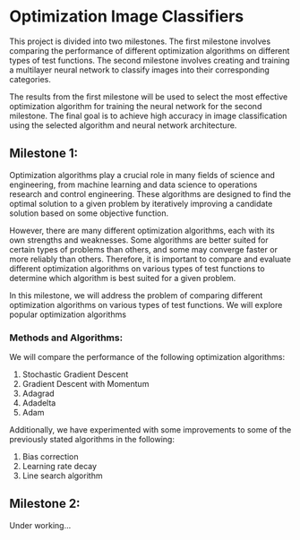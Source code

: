 # Optimization Image Classifiers
This project is divided into two milestones. The first milestone involves comparing the performance of different optimization algorithms on different types of test functions. The second milestone involves creating and training a multilayer neural network to classify images into their corresponding categories.

 The results from the first milestone will be used to select the most effective optimization algorithm for training the neural network for the second milestone. The final goal is to achieve high accuracy in image classification using the selected algorithm and neural network architecture.

## Milestone 1:
Optimization algorithms play a crucial role in many fields of science and engineering, from machine learning and data science to operations research and control engineering. These algorithms are designed to find the optimal solution to a given problem by iteratively improving a candidate solution based on some objective function.

However, there are many different optimization algorithms, each with its own strengths and weaknesses. Some algorithms are better suited for certain types of problems than others, and some may converge faster or more reliably than others. Therefore, it is important to compare and evaluate different optimization algorithms on various types of test functions to determine which algorithm is best suited for a given problem.

In this milestone, we will address the problem of comparing different optimization algorithms on various types of test functions.
We will explore popular optimization algorithms

### Methods and Algorithms:
We will compare the performance of the following optimization algorithms:

1. Stochastic Gradient Descent
2. Gradient Descent with Momentum
3. Adagrad
4. Adadelta
5. Adam

Additionally, we have experimented with some improvements to some of the previously stated algorithms in the following:
1. Bias correction
2. Learning rate decay
3. Line search algorithm

## Milestone 2:
Under working...

